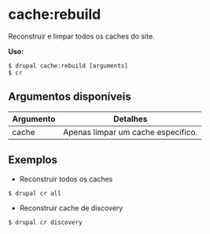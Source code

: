 # cache:rebuild
Reconstruir e limpar todos os caches do site.

**Uso:**
```
$ drupal cache:rebuild [arguments]
$ cr  
```

## Argumentos disponíveis
Argumento | Detalhes
---------|-------------
cache | Apenas limpar um cache específico.

## Exemplos
* Reconstruir todos os caches
```
$ drupal cr all
```
* Reconstruir cache de discovery
```
$ drupal cr discovery
```
